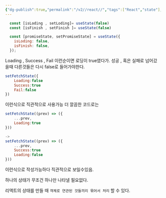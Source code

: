 ```yaml
---
{"dg-publish":true,"permalink":"/v2//react//","tags":["React","state"],"noteIcon":""}
---
```




```jsx
  const [isLoding , setLoding]= useState(false)  
  const [isFinish , setFinish ]= useState(false)
```


```jsx
  const [promiseState, setPromiseState] = useState({
    isLoding: false,
    isFinish: false,
  });
```

Loading  , Success , Fail 이런순이면 로딩이 true였다가. 성공 , 혹은 실패로 넘어갔을때 다른것들은 다시 false로 들어가야한다.

```jsx
setFetchState({
	Loading:false
	Success:true
	Fail:false
})
```

이런식으로 직관적으로 사용가능 더 깔끔한 코드로는

```jsx
setFetchState((prev) => ({
	...prev,
	Loading:true
}))

-> 
setFetchState((prev) => ({
	...prev,
	Success:true
	Loading:false
}))
```

이런식으로 작성가능하다 직관적으로 보일수있음.

하나의 상태가 무조건 하나만 나타낼 필요없다.

리액트의 상태를 만들 때 `객체로 연관된 것들끼리 묶어서 처리` 할 수 있다.
